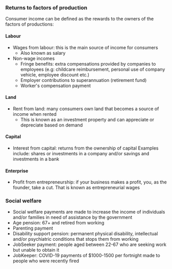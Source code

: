 ### Returns to factors of production

Consumer income can be defined as the rewards to the owners of the factors of productions:
#### Labour
- Wages from labour: this is the main source of income for consumers
	- Also known as salary
- Non-wage incomes
	- Fringe benefits: extra compensations provided by companies to employees (e.g: childcare reimbursement, personal use of company vehicle, employee discount etc.)
	- Employer contributions to superannuation (retirement fund)
	- Worker's compensation payment

#### Land
- Rent from land: many consumers own land that becomes a source of income when rented
	-  This is known as an investment property and can appreciate or depreciate based on demand

#### Capital
- Interest from capital: returns from the ownership of capital
	 Examples include: shares or investments in a company and/or savings and investments in a bank 

#### Enterprise
- Profit from entrepreneurship: if your business makes a profit, you, as the founder, take a cut. That is known as entrepreneurial wages


### Social welfare
- Social welfare payments are made to increase the income of individuals and/or families in need of assistance by the government
- Age pension: 67+ and retired from working
- Parenting payment 
- Disability support pension: permanent physical disability, intellectual and/or psychiatric conditions that stops them from working
- JobSeeker payment: people aged between 22-67 who are seeking work but unable to obtain it
- JobKeeper: COVID-19 payments of $1000-1500 per fortnight made to people who were recently fired


